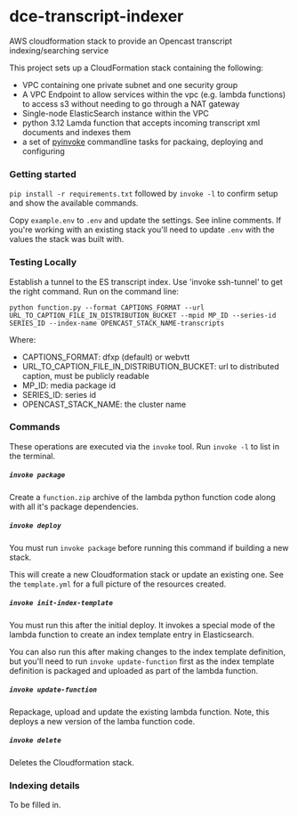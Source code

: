 # dce-transcript-indexer

AWS cloudformation stack to provide an Opencast transcript indexing/searching service

This project sets up a CloudFormation stack containing the following:

* VPC containing one private subnet and one security group
* A VPC Endpoint to allow services within the vpc (e.g. lambda functions) to access s3
  without needing to go through a NAT gateway
* Single-node ElasticSearch instance within the VPC
* python 3.12 Lamda function that accepts incoming transcript xml documents and indexes them
* a set of [pyinvoke](http://www.pyinvoke.org/) commandline tasks for packaing, deploying and configuring

### Getting started

`pip install -r requirements.txt` followed by `invoke -l` to confirm setup and show the available commands.

Copy `example.env` to `.env` and update the settings. See inline comments. If you're working with an existing stack
you'll need to update `.env` with the values the stack was built with. 

### Testing Locally

Establish a tunnel to the ES transcript index. Use 'invoke ssh-tunnel' to get the right command.
Run on the command line:

```
python function.py --format CAPTIONS_FORMAT --url URL_TO_CAPTION_FILE_IN_DISTRIBUTION_BUCKET --mpid MP_ID --series-id SERIES_ID --index-name OPENCAST_STACK_NAME-transcripts
```

Where:
* CAPTIONS_FORMAT: dfxp (default) or webvtt
* URL_TO_CAPTION_FILE_IN_DISTRIBUTION_BUCKET: url to distributed caption, must be publicly readable
* MP_ID: media package id
* SERIES_ID: series id
* OPENCAST_STACK_NAME: the cluster name

### Commands

These operations are executed via the `invoke` tool. Run `invoke -l` to list in the terminal.

##### `invoke package`

Create a `function.zip` archive of the lambda python function code along with all it's package dependencies.

##### `invoke deploy`

You must run `invoke package` before running this command if building a new stack.

This will create a new Cloudformation stack or update an existing one. See the `template.yml` for a full picture of
the resources created.

##### `invoke init-index-template`

You must run this after the initial deploy. It invokes a special mode of the lambda function to create an index 
template entry in Elasticsearch. 

You can also run this after making changes to the index template definition, but you'll
need to run `invoke update-function` first as the index template definition is packaged and uploaded as part of the
lambda function.

##### `invoke update-function`

Repackage, upload and update the existing lambda function. Note, this deploys a new version of the lamba function code.

##### `invoke delete`

Deletes the Cloudformation stack.

### Indexing details

To be filled in.
